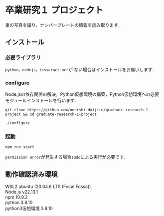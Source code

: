 # 卒業研究１ プロジェクト
車の写真を撮り，ナンバープレートの情報を読み取ります．
## インストール
### 必要ライブラリ
`python，nodejs，tesseract-ocr`が
ない場合はインストールをお願いします．

### configure
Node.jsの依存関係の解決，Python仮想環境の構築，Python仮想環境への必要モジュールインストールを行います．
```
git clone https://github.com/oonishi-daijiro/graduate-research-1-project && cd graduate-research-1-project
```

```
./configure
```

### 起動
```
npm run start
```
`permission error`が発生する場合`sudo`による実行が必要です．

## 動作確認済み環境
WSL2 ubuntu (20.04.6 LTS (Focal Fossa))  
Node.js v22.13.1  
npm 10.9.2  
python 3.8.10  
python3仮想環境 3.8.10  
